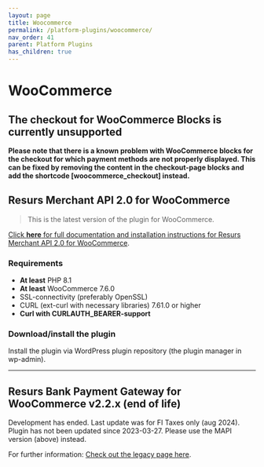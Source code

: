 ```yaml
---
layout: page
title: Woocommerce
permalink: /platform-plugins/woocommerce/
nav_order: 41
parent: Platform Plugins
has_children: true
---
```


# WooCommerce

## The checkout for WooCommerce Blocks is currently unsupported

**Please note that there is a known problem with WooCommerce blocks for the checkout for which payment methods are not
properly displayed. This can be fixed by removing the content in the checkout-page blocks and add the
shortcode [woocommerce_checkout] instead.**

## Resurs Merchant API 2.0 for WooCommerce

> This is the latest version of the plugin for WooCommerce.

[Click **here** for full documentation and installation instructions for Resurs Merchant API 2.0 for WooCommerce](resurs-merchant-api-for-woocommerce.md).

### Requirements

- **At least** PHP 8.1
- **At least** WooCommerce 7.6.0
- SSL-connectivity (preferably OpenSSL)
- CURL (ext-curl with necessary libraries) 7.61.0 or higher
- **Curl with CURLAUTH_BEARER-support**

### Download/install the plugin

Install the plugin via WordPress plugin repository (the plugin manager
in wp-admin).

-------------------

## Resurs Bank Payment Gateway for WooCommerce v2.2.x (**end of life**)

Development has ended. Last update was for FI Taxes only (aug 2024). Plugin has not been updated since 2023-03-27.
Please use the MAPI version (above) instead.

For further information: [Check out the legacy page here](version22.md).
